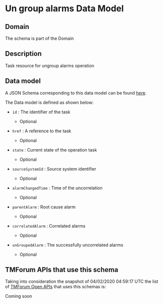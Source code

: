# Un group alarms Data Model

## Domain

The  schema is part of the  Domain

## Description

Task resource for ungroup alarms operation

## Data model

A JSON Schema corresponding to this data model can be found
[here](https://github.com/tmforum-rand/schemas/blob/candidates/Resource/UnGroupAlarms.schema.json).

The Data model is defined as shown below:

- `id` : The identifier of the task

  - Optional


- `href` : A reference to the task

  - Optional


- `state` : Current state of the operation task

  - Optional


- `sourceSystemId` : Source system identifier

  - Optional


- `alarmChangedTime` : Time of the uncorrelation

  - Optional


- `parentAlarm` : Root cause alarm

  - Optional


- `correlatedAlarm` : Correlated alarms

  - Optional


- `unGroupedAlarm` : The successfully uncorrelated alarms

  - Optional






## TMForum APIs that use this schema

Taking into consideration the snapshot of 04/02/2020 04:59:17 UTC the list of [TMForum Open APIs](https://www.tmforum.org/open-apis/) that uses this schemas is:

Coming soon